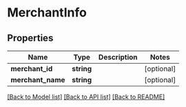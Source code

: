 # MerchantInfo

## Properties
Name | Type | Description | Notes
------------ | ------------- | ------------- | -------------
**merchant_id** | **string** |  | [optional] 
**merchant_name** | **string** |  | [optional] 

[[Back to Model list]](../README.md#documentation-for-models) [[Back to API list]](../README.md#documentation-for-api-endpoints) [[Back to README]](../README.md)


